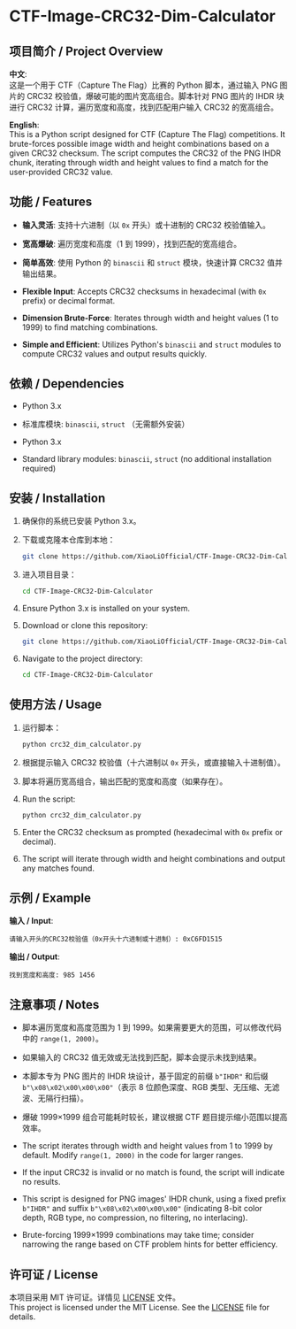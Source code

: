 # CTF-Image-CRC32-Dim-Calculator

## 项目简介 / Project Overview

**中文**:  
这是一个用于 CTF（Capture The Flag）比赛的 Python 脚本，通过输入 PNG 图片的 CRC32 校验值，爆破可能的图片宽高组合。脚本针对 PNG 图片的 IHDR 块进行 CRC32 计算，遍历宽度和高度，找到匹配用户输入 CRC32 的宽高组合。

**English**:  
This is a Python script designed for CTF (Capture The Flag) competitions. It brute-forces possible image width and height combinations based on a given CRC32 checksum. The script computes the CRC32 of the PNG IHDR chunk, iterating through width and height values to find a match for the user-provided CRC32 value.

## 功能 / Features

- **输入灵活**: 支持十六进制（以 `0x` 开头）或十进制的 CRC32 校验值输入。  
- **宽高爆破**: 遍历宽度和高度（1 到 1999），找到匹配的宽高组合。  
- **简单高效**: 使用 Python 的 `binascii` 和 `struct` 模块，快速计算 CRC32 值并输出结果。  

- **Flexible Input**: Accepts CRC32 checksums in hexadecimal (with `0x` prefix) or decimal format.  
- **Dimension Brute-Force**: Iterates through width and height values (1 to 1999) to find matching combinations.  
- **Simple and Efficient**: Utilizes Python's `binascii` and `struct` modules to compute CRC32 values and output results quickly.

## 依赖 / Dependencies

- Python 3.x
- 标准库模块: `binascii`, `struct` （无需额外安装）

- Python 3.x
- Standard library modules: `binascii`, `struct` (no additional installation required)

## 安装 / Installation

1. 确保你的系统已安装 Python 3.x。  
2. 下载或克隆本仓库到本地：  
   ```bash
   git clone https://github.com/XiaoLiOfficial/CTF-Image-CRC32-Dim-Calculator
   ```
3. 进入项目目录：  
   ```bash
   cd CTF-Image-CRC32-Dim-Calculator
   ```

1. Ensure Python 3.x is installed on your system.  
2. Download or clone this repository:  
   ```bash
   git clone https://github.com/XiaoLiOfficial/CTF-Image-CRC32-Dim-Calculator
   ```
3. Navigate to the project directory:  
   ```bash
   cd CTF-Image-CRC32-Dim-Calculator
   ```

## 使用方法 / Usage

1. 运行脚本：  
   ```bash
   python crc32_dim_calculator.py
   ```
2. 根据提示输入 CRC32 校验值（十六进制以 `0x` 开头，或直接输入十进制值）。  
3. 脚本将遍历宽高组合，输出匹配的宽度和高度（如果存在）。  

1. Run the script:  
   ```bash
   python crc32_dim_calculator.py
   ```
2. Enter the CRC32 checksum as prompted (hexadecimal with `0x` prefix or decimal).  
3. The script will iterate through width and height combinations and output any matches found.

## 示例 / Example

**输入 / Input**:  
```
请输入开头的CRC32校验值（0x开头十六进制或十进制）: 0xC6FD1515
```

**输出 / Output**:  
```
找到宽度和高度: 985 1456
```

## 注意事项 / Notes

- 脚本遍历宽度和高度范围为 1 到 1999。如果需要更大的范围，可以修改代码中的 `range(1, 2000)`。  
- 如果输入的 CRC32 值无效或无法找到匹配，脚本会提示未找到结果。  
- 本脚本专为 PNG 图片的 IHDR 块设计，基于固定的前缀 `b"IHDR"` 和后缀 `b"\x08\x02\x00\x00\x00"`（表示 8 位颜色深度、RGB 类型、无压缩、无滤波、无隔行扫描）。  
- 爆破 1999×1999 组合可能耗时较长，建议根据 CTF 题目提示缩小范围以提高效率。  

- The script iterates through width and height values from 1 to 1999 by default. Modify `range(1, 2000)` in the code for larger ranges.  
- If the input CRC32 is invalid or no match is found, the script will indicate no results.  
- This script is designed for PNG images' IHDR chunk, using a fixed prefix `b"IHDR"` and suffix `b"\x08\x02\x00\x00\x00"` (indicating 8-bit color depth, RGB type, no compression, no filtering, no interlacing).  
- Brute-forcing 1999×1999 combinations may take time; consider narrowing the range based on CTF problem hints for better efficiency.

## 许可证 / License

本项目采用 MIT 许可证。详情见 [LICENSE](LICENSE) 文件。  
This project is licensed under the MIT License. See the [LICENSE](LICENSE) file for details.
